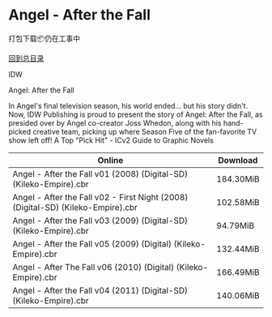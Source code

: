 # Angel - After the Fall

打包下载📦仍在工事中

[回到总目录](/Catalogs.md)

IDW

Angel: After the Fall

In Angel's final television season, his world ended... but his story didn't. Now, IDW Publishing is proud to present the story of Angel: After the Fall, as presided over by Angel co-creator Joss Whedon, along with his hand-picked creative team, picking up where Season Five of the fan-favorite TV show left off! A Top "Pick Hit" - ICv2 Guide to Graphic Novels





Online | Download
--- | ---
Angel - After the Fall v01 (2008) (Digital-SD) (Kileko-Empire).cbr | 184.30MiB
Angel - After the Fall v02 - First Night (2008) (Digital-SD) (Kileko-Empire).cbr | 102.58MiB
Angel - After the Fall v03 (2009) (Digital-SD) (Kileko-Empire).cbr | 94.79MiB
Angel - After the Fall v05 (2009) (Digital) (Kileko-Empire).cbr | 132.44MiB
Angel - After The Fall v06 (2010) (Digital) (Kileko-Empire).cbr | 166.49MiB
Angel - After the Fall v04 (2011) (Digital-SD) (Kileko-Empire).cbr | 140.06MiB